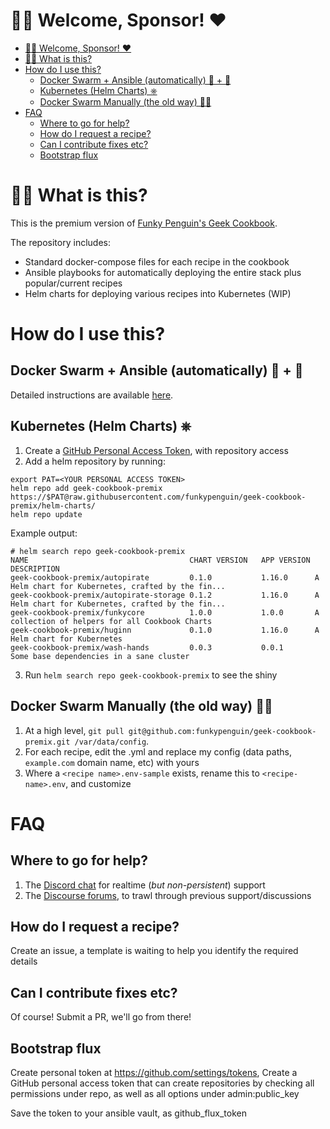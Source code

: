 # 👋🏻 Welcome, Sponsor! ❤️

- [👋🏻 Welcome, Sponsor! ❤️](#-welcome-sponsor-️)
- [🙋‍♂️ What is this?](#️-what-is-this)
- [How do I use this?](#how-do-i-use-this)
  - [Docker Swarm + Ansible (automatically) 🐳 + 🦾](#docker-swarm--ansible-automatically---)
  - [Kubernetes (Helm Charts) ⎈](#kubernetes-helm-charts-)
  - [Docker Swarm Manually (the old way) 👴🏻](#docker-swarm-manually-the-old-way-)
- [FAQ](#faq)
  - [Where to go for help?](#where-to-go-for-help)
  - [How do I request a recipe?](#how-do-i-request-a-recipe)
  - [Can I contribute fixes etc?](#can-i-contribute-fixes-etc)
  - [Bootstrap flux](#bootstrap-flux)

# 🙋‍♂️ What is this?

This is the premium version of [Funky Penguin's Geek Cookbook](https://geek-cookbook.funkypenguin.co.nz). 

The repository includes:
* Standard docker-compose files for each recipe in the cookbook
* Ansible playbooks for automatically deploying the entire stack plus popular/current recipes
* Helm charts for deploying various recipes into Kubernetes (WIP)

# How do I use this?

## Docker Swarm + Ansible (automatically) 🐳 + 🦾 

Detailed instructions are available [here](https://geek-cookbook.funkypenguin.co.nz/premix/ansible/operation/).

## Kubernetes (Helm Charts) ⎈ 

1. Create a [GitHub Personal Access Token](https://help.github.com/en/github/authenticating-to-github/creating-a-personal-access-token-for-the-command-line), with repository access
2. Add a helm repository by running: 
```
export PAT=<YOUR PERSONAL ACCESS TOKEN>
helm repo add geek-cookbook-premix https://$PAT@raw.githubusercontent.com/funkypenguin/geek-cookbook-premix/helm-charts/
helm repo update
```

Example output:
```
# helm search repo geek-cookbook-premix
NAME                                   	CHART VERSION	APP VERSION	DESCRIPTION
geek-cookbook-premix/autopirate        	0.1.0        	1.16.0     	A Helm chart for Kubernetes, crafted by the fin...
geek-cookbook-premix/autopirate-storage	0.1.2        	1.16.0     	A Helm chart for Kubernetes, crafted by the fin...
geek-cookbook-premix/funkycore         	1.0.0        	1.0.0      	A collection of helpers for all Cookbook Charts
geek-cookbook-premix/huginn            	0.1.0        	1.16.0     	A Helm chart for Kubernetes
geek-cookbook-premix/wash-hands        	0.0.3        	0.0.1      	Some base dependencies in a sane cluster
```

3. Run `helm search repo geek-cookbook-premix` to see the shiny

## Docker Swarm Manually (the old way) 👴🏻

1. At a high level, ```git pull git@github.com:funkypenguin/geek-cookbook-premix.git /var/data/config```.
2. For each recipe, edit the .yml and replace my config (data paths, `example.com` domain name, etc) with yours
3. Where a ```<recipe name>.env-sample``` exists, rename this to ```<recipe-name>.env```, and customize


# FAQ

## Where to go for help?

1. The [Discord chat](http://chat.funkypenguin.co.nz) for realtime (*but non-persistent*) support
2. The [Discourse forums](https://discourse.geek-kitchen.funkypenguin.co.nz/), to trawl through previous support/discussions

## How do I request a recipe?

Create an issue, a template is waiting to help you identify the required details

## Can I contribute fixes etc?

Of course! Submit a PR, we'll go from there!

## Bootstrap flux

Create personal token at https://github.com/settings/tokens, Create a GitHub personal access token that can create repositories by checking all permissions under repo, as well as all options under admin:public_key

Save the token to your ansible vault, as github_flux_token
